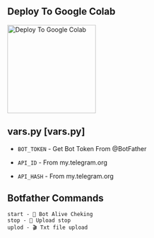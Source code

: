 








## Deploy To Google Colab

<a href="https://colab.research.google.com/github/sw1gg3r/text-leech-bot/blob/main/.github/AshutoshGoswami24" target="_blank">
  <img src="https://ashutoshgoswami24.github.io/Me/img/gc.png" alt="Deploy To Google Colab" style="width:200px;"/>
</a>

## vars.py [vars.py]

* `BOT_TOKEN`  - Get Bot Token From @BotFather

* `API_ID` - From my.telegram.org 

* `API_HASH` - From my.telegram.org


## Botfather Commands
```
start - 🦋 Bot Alive Cheking
stop - 🛑 Upload stop
uplod - 🎬 Txt file upload
```

